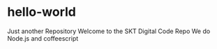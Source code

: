 # hello-world
Just another Repository
Welcome to the SKT Digital Code Repo
We do Node.js and coffeescript
